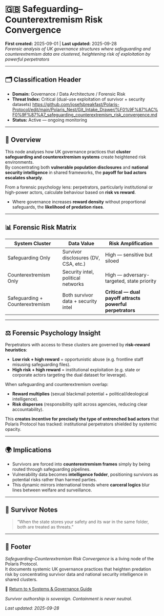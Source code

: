 # 🇬🇧 Safeguarding–Counterextremism Risk Convergence  
**First created:** 2025-09-01 | **Last updated:** 2025-09-28   
*Forensic analysis of UK governance structures where safeguarding and counterextremism data are clustered, heightening risk of exploitation by powerful perpetrators*  

---

## 🗂️ Classification Header  

- **Domain:** Governance / Data Architecture / Forensic Risk  
- **Threat Index:** Critical (dual-use exploitation of survivor + security datasets)  https://github.com/josefsbreakfast/Polaris-Protocol/edit/main/Polaris_Nest/Git_Intake_Drawer/%F0%9F%87%AC%F0%9F%87%A7_safeguarding_counterextremism_risk_convergence.md
- **Status:** Active — ongoing monitoring  

---

## 📝 Overview  

This node analyses how UK governance practices that **cluster safeguarding and counterextremism systems** create heightened risk environments.  
By concentrating both **vulnerable population disclosures** and **national security intelligence** in shared frameworks, the **payoff for bad actors escalates sharply**.  

From a forensic psychology lens: perpetrators, particularly institutional or high-power actors, calculate behaviour based on **risk vs reward**.  
- Where governance increases **reward density** without proportional safeguards, the **likelihood of predation rises**.  

---

## 📊 Forensic Risk Matrix  

| System Cluster                  | Data Value                          | Risk Amplification                       |
|---------------------------------|--------------------------------------|-------------------------------------------|
| Safeguarding Only               | Survivor disclosures (DV, CSA, etc.) | High — sensitive but siloed               |
| Counterextremism Only           | Security intel, political networks   | High — adversary-targeted, state priority |
| Safeguarding + Counterextremism | Both survivor data + security intel  | **Critical — dual payoff attracts powerful perpetrators** |

---

## ⚖️ Forensic Psychology Insight  

Perpetrators with access to these clusters are governed by **risk–reward heuristics**:  
- **Low risk + high reward** = opportunistic abuse (e.g. frontline staff misusing safeguarding files).  
- **High risk + high reward** = institutional exploitation (e.g. state or corporate actors targeting the dual dataset for leverage).  

When safeguarding and counterextremism overlap:  
- **Reward multiplies** (sexual blackmail potential + political/ideological intelligence).  
- **Risk disperses** (responsibility split across agencies, reducing clear accountability).  

This **creates incentive for precisely the type of entrenched bad actors** that Polaris Protocol has tracked: institutional perpetrators shielded by systemic opacity.  

---

## 🌍 Implications  

- Survivors are forced into **counterextremism frames** simply by being routed through safeguarding pipelines.  
- Vulnerability data becomes **intelligence fodder**, positioning survivors as potential risks rather than harmed parties.  
- This dynamic mirrors international trends where **carceral logics** blur lines between welfare and surveillance.  

---

## 🧷 Survivor Notes  

> “When the state stores your safety and its war in the same folder, both are treated as threats.”  

---

## 🏮 Footer  

*Safeguarding–Counterextremism Risk Convergence* is a living node of the Polaris Protocol.  
It documents systemic UK governance practices that heighten predation risk by concentrating survivor data and national security intelligence in shared clusters.  

🏮 [Return to 🌀 Systems & Governance Guide](./README.md)  

*Survivor authorship is sovereign. Containment is never neutral.*  

_Last updated: 2025-09-28_  
